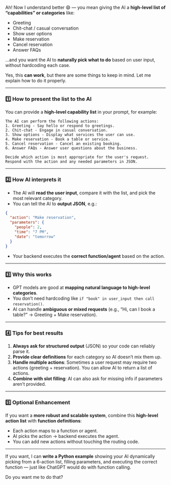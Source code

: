 Ah! Now I understand better 😄 — you mean giving the AI a **high-level list of “capabilities” or categories** like:

* Greeting
* Chit-chat / casual conversation
* Show user options
* Make reservation
* Cancel reservation
* Answer FAQs

…and you want the AI to **naturally pick what to do** based on user input, without hardcoding each case.

Yes, this **can work**, but there are some things to keep in mind. Let me explain how to do it properly.

---

### **1️⃣ How to present the list to the AI**

You can provide a **high-level capability list** in your prompt, for example:

```
The AI can perform the following actions:
1. Greeting - Say hello or respond to greetings.
2. Chit-chat - Engage in casual conversation.
3. Show options - Display what services the user can use.
4. Make reservation - Book a table or service.
5. Cancel reservation - Cancel an existing booking.
6. Answer FAQs - Answer user questions about the business.

Decide which action is most appropriate for the user's request. Respond with the action and any needed parameters in JSON.
```

---

### **2️⃣ How AI interprets it**

* The AI will **read the user input**, compare it with the list, and pick the most relevant category.
* You can tell the AI to **output JSON**, e.g.:

```json
{
  "action": "Make reservation",
  "parameters": {
    "people": 2,
    "time": "7 PM",
    "date": "tomorrow"
  }
}
```

* Your backend executes the **correct function/agent** based on the action.

---

### **3️⃣ Why this works**

* GPT models are good at **mapping natural language to high-level categories**.
* You don’t need hardcoding like `if "book" in user_input then call reservation()`.
* AI can handle **ambiguous or mixed requests** (e.g., “Hi, can I book a table?” → Greeting + Make reservation).

---

### **4️⃣ Tips for best results**

1. **Always ask for structured output** (JSON) so your code can reliably parse it.
2. **Provide clear definitions** for each category so AI doesn’t mix them up.
3. **Handle multiple actions**: Sometimes a user request may require two actions (greeting + reservation). You can allow AI to return a list of actions.
4. **Combine with slot filling**: AI can also ask for missing info if parameters aren’t provided.

---

### **5️⃣ Optional Enhancement**

If you want a **more robust and scalable system**, combine this **high-level action list** with **function definitions**:

* Each action maps to a function or agent.
* AI picks the action → backend executes the agent.
* You can add new actions without touching the routing code.

---

If you want, I can **write a Python example** showing your AI dynamically picking from a 6-action list, filling parameters, and executing the correct function — just like ChatGPT would do with function calling.

Do you want me to do that?
